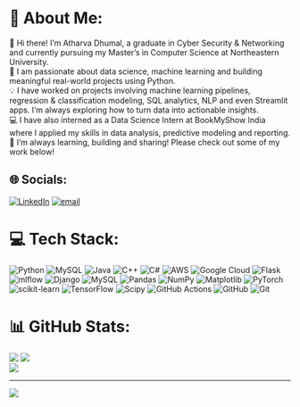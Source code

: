 # 💫 About Me:
👋 Hi there! I’m Atharva Dhumal, a graduate in Cyber Security & Networking and currently pursuing my Master’s in Computer Science at Northeastern University.<br>🧠 I am passionate about data science, machine learning and building meaningful real-world projects using Python.<br>💡 I have worked on projects involving machine learning pipelines, regression & classification modeling, SQL analytics, NLP and even Streamlit apps. I’m always exploring how to turn data into actionable insights.<br>💻 I have also interned as a Data Science Intern at BookMyShow India where I applied my skills in data analysis, predictive modeling and reporting.<br>📌 I’m always learning, building and sharing! Please check out some of my work below!


## 🌐 Socials:
[![LinkedIn](https://img.shields.io/badge/LinkedIn-%230077B5.svg?logo=linkedin&logoColor=white)](https://linkedin.com/in/https://www.linkedin.com/in/atharvadphumal/) [![email](https://img.shields.io/badge/Email-D14836?logo=gmail&logoColor=white)](mailto:atharvapdhumal@gmail.com) 

# 💻 Tech Stack:
![Python](https://img.shields.io/badge/python-3670A0?style=flat&logo=python&logoColor=ffdd54) ![MySQL](https://img.shields.io/badge/mysql-4479A1.svg?style=flat&logo=mysql&logoColor=white) ![Java](https://img.shields.io/badge/java-%23ED8B00.svg?style=flat&logo=openjdk&logoColor=white) ![C++](https://img.shields.io/badge/c++-%2300599C.svg?style=flat&logo=c%2B%2B&logoColor=white) ![C#](https://img.shields.io/badge/c%23-%23239120.svg?style=flat&logo=csharp&logoColor=white) ![AWS](https://img.shields.io/badge/AWS-%23FF9900.svg?style=flat&logo=amazon-aws&logoColor=white) ![Google Cloud](https://img.shields.io/badge/GoogleCloud-%234285F4.svg?style=flat&logo=google-cloud&logoColor=white) ![Flask](https://img.shields.io/badge/flask-%23000.svg?style=flat&logo=flask&logoColor=white) ![mlflow](https://img.shields.io/badge/mlflow-%23d9ead3.svg?style=flat&logo=numpy&logoColor=blue) ![Django](https://img.shields.io/badge/django-%23092E20.svg?style=flat&logo=django&logoColor=white) ![MySQL](https://img.shields.io/badge/mysql-4479A1.svg?style=flat&logo=mysql&logoColor=white) ![Pandas](https://img.shields.io/badge/pandas-%23150458.svg?style=flat&logo=pandas&logoColor=white) ![NumPy](https://img.shields.io/badge/numpy-%23013243.svg?style=flat&logo=numpy&logoColor=white) ![Matplotlib](https://img.shields.io/badge/Matplotlib-%23ffffff.svg?style=flat&logo=Matplotlib&logoColor=black) ![PyTorch](https://img.shields.io/badge/PyTorch-%23EE4C2C.svg?style=flat&logo=PyTorch&logoColor=white) ![scikit-learn](https://img.shields.io/badge/scikit--learn-%23F7931E.svg?style=flat&logo=scikit-learn&logoColor=white) ![TensorFlow](https://img.shields.io/badge/TensorFlow-%23FF6F00.svg?style=flat&logo=TensorFlow&logoColor=white) ![Scipy](https://img.shields.io/badge/SciPy-%230C55A5.svg?style=flat&logo=scipy&logoColor=%white) ![GitHub Actions](https://img.shields.io/badge/github%20actions-%232671E5.svg?style=flat&logo=githubactions&logoColor=white) ![GitHub](https://img.shields.io/badge/github-%23121011.svg?style=flat&logo=github&logoColor=white) ![Git](https://img.shields.io/badge/git-%23F05033.svg?style=flat&logo=git&logoColor=white)
# 📊 GitHub Stats:
![](https://github-readme-stats.vercel.app/api?username=atharvadhumal03&theme=transparent&hide_border=true&include_all_commits=true&count_private=true)
![](https://nirzak-streak-stats.vercel.app/?user=atharvadhumal03&theme=transparent&hide_border=true)<br/>
![](https://github-readme-stats.vercel.app/api/top-langs/?username=atharvadhumal03&theme=transparent&hide_border=true&include_all_commits=true&count_private=true&layout=compact)<br/>

---
[![](https://visitcount.itsvg.in/api?id=atharvadhumal03&icon=0&color=0)](https://visitcount.itsvg.in)

<!-- Proudly created with GPRM ( https://gprm.itsvg.in ) -->
